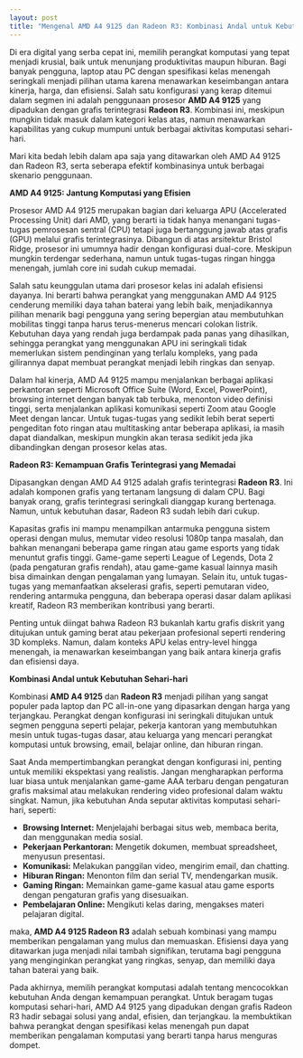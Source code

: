 ```yaml
---
layout: post
title: "Mengenal AMD A4 9125 dan Radeon R3: Kombinasi Andal untuk Kebutuhan Sehari-hari"
---
```


Di era digital yang serba cepat ini, memilih perangkat komputasi yang tepat menjadi krusial, baik untuk menunjang produktivitas maupun hiburan. Bagi banyak pengguna, laptop atau PC dengan spesifikasi kelas menengah seringkali menjadi pilihan utama karena menawarkan keseimbangan antara kinerja, harga, dan efisiensi. Salah satu konfigurasi yang kerap ditemui dalam segmen ini adalah penggunaan prosesor **AMD A4 9125** yang dipadukan dengan grafis terintegrasi **Radeon R3**. Kombinasi ini, meskipun mungkin tidak masuk dalam kategori kelas atas, namun menawarkan kapabilitas yang cukup mumpuni untuk berbagai aktivitas komputasi sehari-hari.

Mari kita bedah lebih dalam apa saja yang ditawarkan oleh AMD A4 9125 dan Radeon R3, serta seberapa efektif kombinasinya untuk berbagai skenario penggunaan.

**AMD A4 9125: Jantung Komputasi yang Efisien**

Prosesor AMD A4 9125 merupakan bagian dari keluarga APU (Accelerated Processing Unit) dari AMD, yang berarti ia tidak hanya menangani tugas-tugas pemrosesan sentral (CPU) tetapi juga bertanggung jawab atas grafis (GPU) melalui grafis terintegrasinya. Dibangun di atas arsitektur Bristol Ridge, prosesor ini umumnya hadir dengan konfigurasi dual-core. Meskipun mungkin terdengar sederhana, namun untuk tugas-tugas ringan hingga menengah, jumlah core ini sudah cukup memadai.

Salah satu keunggulan utama dari prosesor kelas ini adalah efisiensi dayanya. Ini berarti bahwa perangkat yang menggunakan AMD A4 9125 cenderung memiliki daya tahan baterai yang lebih baik, menjadikannya pilihan menarik bagi pengguna yang sering bepergian atau membutuhkan mobilitas tinggi tanpa harus terus-menerus mencari colokan listrik. Kebutuhan daya yang rendah juga berdampak pada panas yang dihasilkan, sehingga perangkat yang menggunakan APU ini seringkali tidak memerlukan sistem pendinginan yang terlalu kompleks, yang pada gilirannya dapat membuat perangkat menjadi lebih ringkas dan senyap.

Dalam hal kinerja, AMD A4 9125 mampu menjalankan berbagai aplikasi perkantoran seperti Microsoft Office Suite (Word, Excel, PowerPoint), browsing internet dengan banyak tab terbuka, menonton video definisi tinggi, serta menjalankan aplikasi komunikasi seperti Zoom atau Google Meet dengan lancar. Untuk tugas-tugas yang sedikit lebih berat seperti pengeditan foto ringan atau multitasking antar beberapa aplikasi, ia masih dapat diandalkan, meskipun mungkin akan terasa sedikit jeda jika dibandingkan dengan prosesor kelas atas.

**Radeon R3: Kemampuan Grafis Terintegrasi yang Memadai**

Dipasangkan dengan AMD A4 9125 adalah grafis terintegrasi **Radeon R3**. Ini adalah komponen grafis yang tertanam langsung di dalam CPU. Bagi banyak orang, grafis terintegrasi seringkali dianggap kurang bertenaga. Namun, untuk kebutuhan dasar, Radeon R3 sudah lebih dari cukup.

Kapasitas grafis ini mampu menampilkan antarmuka pengguna sistem operasi dengan mulus, memutar video resolusi 1080p tanpa masalah, dan bahkan menangani beberapa game ringan atau game esports yang tidak menuntut grafis tinggi. Game-game seperti League of Legends, Dota 2 (pada pengaturan grafis rendah), atau game-game kasual lainnya masih bisa dimainkan dengan pengalaman yang lumayan. Selain itu, untuk tugas-tugas yang memanfaatkan akselerasi grafis, seperti pemutaran video, rendering antarmuka pengguna, dan beberapa operasi dasar dalam aplikasi kreatif, Radeon R3 memberikan kontribusi yang berarti.

Penting untuk diingat bahwa Radeon R3 bukanlah kartu grafis diskrit yang ditujukan untuk gaming berat atau pekerjaan profesional seperti rendering 3D kompleks. Namun, dalam konteks APU kelas entry-level hingga menengah, ia menawarkan keseimbangan yang baik antara kinerja grafis dan efisiensi daya.

**Kombinasi Andal untuk Kebutuhan Sehari-hari**

Kombinasi **AMD A4 9125** dan **Radeon R3** menjadi pilihan yang sangat populer pada laptop dan PC all-in-one yang dipasarkan dengan harga yang terjangkau. Perangkat dengan konfigurasi ini seringkali ditujukan untuk segmen pengguna seperti pelajar, pekerja kantoran yang membutuhkan mesin untuk tugas-tugas dasar, atau keluarga yang mencari perangkat komputasi untuk browsing, email, belajar online, dan hiburan ringan.

Saat Anda mempertimbangkan perangkat dengan konfigurasi ini, penting untuk memiliki ekspektasi yang realistis. Jangan mengharapkan performa luar biasa untuk menjalankan game-game AAA terbaru dengan pengaturan grafis maksimal atau melakukan rendering video profesional dalam waktu singkat. Namun, jika kebutuhan Anda seputar aktivitas komputasi sehari-hari, seperti:

*   **Browsing Internet:** Menjelajahi berbagai situs web, membaca berita, dan menggunakan media sosial.
*   **Pekerjaan Perkantoran:** Mengetik dokumen, membuat spreadsheet, menyusun presentasi.
*   **Komunikasi:** Melakukan panggilan video, mengirim email, dan chatting.
*   **Hiburan Ringan:** Menonton film dan serial TV, mendengarkan musik.
*   **Gaming Ringan:** Memainkan game-game kasual atau game esports dengan pengaturan grafis yang disesuaikan.
*   **Pembelajaran Online:** Mengikuti kelas daring, mengakses materi pelajaran digital.

maka, **AMD A4 9125 Radeon R3** adalah sebuah kombinasi yang mampu memberikan pengalaman yang mulus dan memuaskan. Efisiensi daya yang ditawarkan juga menjadi nilai tambah signifikan, terutama bagi pengguna yang menginginkan perangkat yang ringkas, senyap, dan memiliki daya tahan baterai yang baik.

Pada akhirnya, memilih perangkat komputasi adalah tentang mencocokkan kebutuhan Anda dengan kemampuan perangkat. Untuk beragam tugas komputasi sehari-hari, AMD A4 9125 yang dipadukan dengan grafis Radeon R3 hadir sebagai solusi yang andal, efisien, dan terjangkau. Ia membuktikan bahwa perangkat dengan spesifikasi kelas menengah pun dapat memberikan pengalaman komputasi yang berarti tanpa harus menguras dompet.
